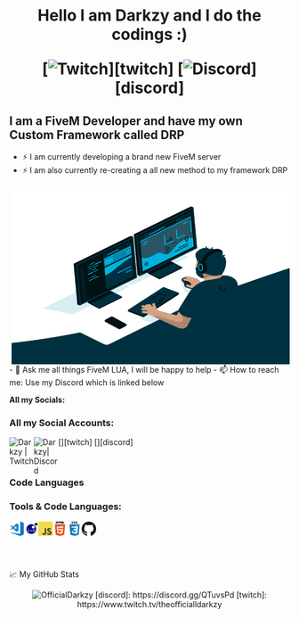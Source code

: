 <h1 align="center">Hello I am Darkzy and I do the codings :)
 
[![Twitch](https://img.shields.io/badge/twitch-%239146FF.svg?&style=for-the-badge&logo=twitch&logoColor=white)][twitch]
[![Discord](https://img.shields.io/discord/340568729634996225?label=Discord&logo=Discord)][discord]
## I am a FiveM Developer and have my own Custom Framework called DRP
- ⚡ I am currently developing a brand new FiveM server
- ⚡ I am also currently re-creating a all new method to my framework DRP
<img align="right" alt="GIF" src="https://github.com/OfficialDarkzy/OfficialDarkzy/blob/main/code.gif?raw=true" width="500" height="320" />
- 💬 Ask me all things FiveM LUA, I will be happy to help
- 📫 How to reach me: Use my Discord which is linked below

**All my Socials:**
### All my Social Accounts: 

[<img align="left" alt="Darkzy | Twitch" width="44px" src="https://img.icons8.com/fluent/2x/twitch.png" />][twitch]
[<img align="left" alt="Darkzy| Discord" width="44px" src="https://i.ibb.co/YtNhB1V/icons8-discord-new-logo-48.png" />][discord]

</br>

### Code Languages
### Tools & Code Languages: 

<img align="left" alt="Visual Studio Code" width="26px" src="https://raw.githubusercontent.com/github/explore/80688e429a7d4ef2fca1e82350fe8e3517d3494d/topics/visual-studio-code/visual-studio-code.png" />
<img align="left" alt="Lua" width="26px" src="https://raw.githubusercontent.com/github/explore/80688e429a7d4ef2fca1e82350fe8e3517d3494d/topics/lua/lua.png" />
<img align="left" alt="JavaScript" width="26px" src="https://raw.githubusercontent.com/github/explore/80688e429a7d4ef2fca1e82350fe8e3517d3494d/topics/javascript/javascript.png" />
<img align="left" alt="HTML5" width="26px" src="https://raw.githubusercontent.com/github/explore/80688e429a7d4ef2fca1e82350fe8e3517d3494d/topics/html/html.png" />
<img align="left" alt="CSS3" width="26px" src="https://raw.githubusercontent.com/github/explore/80688e429a7d4ef2fca1e82350fe8e3517d3494d/topics/css/css.png" />
<img align="left" alt="GitHub" width="26px" src="https://raw.githubusercontent.com/github/explore/78df643247d429f6cc873026c0622819ad797942/topics/github/github.png" />
</br>
</br>
</br>
</br>
</br>
📈 My GitHub Stats
<p align="center"> <img src="https://github-readme-stats.vercel.app/api?username=OfficialDarkzy&show_icons=true&theme=gotham" alt="OfficialDarkzy" />
[discord]: https://discord.gg/QTuvsPd
[twitch]: https://www.twitch.tv/theofficialldarkzy
